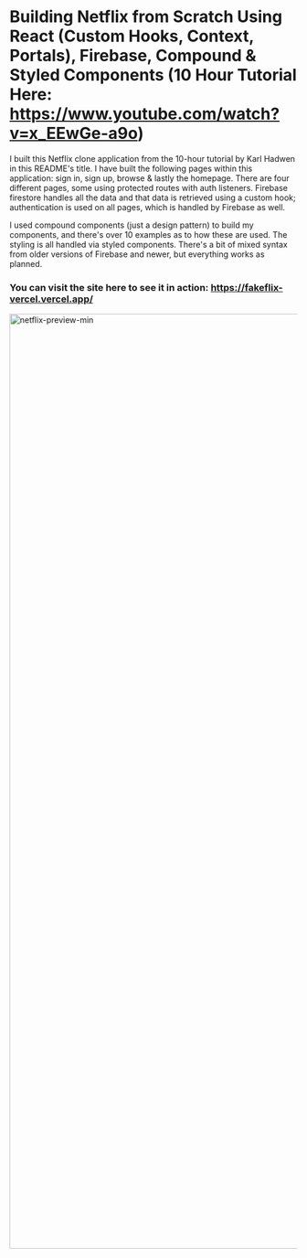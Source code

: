 # Building Netflix from Scratch Using React (Custom Hooks, Context, Portals), Firebase, Compound & Styled Components (10 Hour Tutorial Here: https://www.youtube.com/watch?v=x_EEwGe-a9o)

I built this Netflix clone application from the 10-hour tutorial by Karl Hadwen in this README's title. I have built the following pages within this application: sign in, sign up, browse & lastly the homepage. There are four different pages, some using protected routes with auth listeners. Firebase firestore handles all the data and that data is retrieved using a custom hook; authentication is used on all pages, which is handled by Firebase as well.

I used compound components (just a design pattern) to build my components, and there's over 10 examples as to how these are used. The styling is all handled via styled components. There's a bit of mixed syntax from older versions of Firebase and newer, but everything works as planned.

### You can visit the site here to see it in action: https://fakeflix-vercel.vercel.app/

<img width="1636" alt="netflix-preview-min" src="https://user-images.githubusercontent.com/84243251/194638504-ce4ee985-b1d8-45c9-af00-b6738e0a1b43.png">

